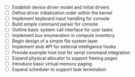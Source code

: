 - [ ] Establish device driver model and initial drivers
- [ ] Define driver initialization order within the kernel
- [ ] Implement keyboard input handling for console
- [ ] Build simple command parser for console
- [ ] Outline basic system call interface for user tasks
- [ ] Implement bus enumeration in compute inventory
- [ ] Begin design of a simple file system layer
- [ ] Implement stub API for external intelligence hooks
- [ ] Provide example host tool for serial command integration
- [ ] Expand physical allocator to support freeing pages
- [ ] Introduce basic virtual memory paging
- [ ] Expand scheduler to support task termination
